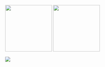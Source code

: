 <p align="left">
  <img height="150" src="https://github-readme-stats.vercel.app/api?username=leylaisa&show_icons=true&theme=radical" />
  <img height="150" src="https://github-readme-stats.vercel.app/api/top-langs/?username=leylaisa&layout=compact&theme=radical" />
</p>

  ![](https://komarev.com/ghpvc/?username=leylaisa)

